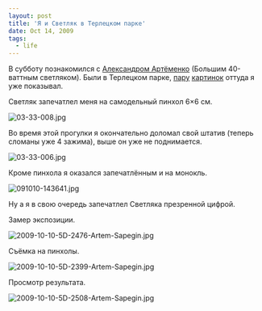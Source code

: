 ```yaml
---
layout: post
title: 'Я и Светляк в Терлецком парке'
date: Oct 14, 2009
tags:
  - life
---
```


В субботу познакомился с [Александром Артёменко](http://svetlyak.ru/ "Блог Большого 40-ваттного светляка") (Большим 40-ваттным светляком). Были в Терлецком парке, [пару](http://birdwatcher.ru/blog/3941/ "Пруд") [картинок](http://birdwatcher.ru/blog/3945/ "Собачка с бревном") оттуда я уже показывал.

Светляк запечатлел меня на самодельный пинхол 6×6 см.

![03-33-008.jpg](upload://03-33-008.jpg)

<!--more-->

Во время этой прогулки я окончательно доломал свой штатив (теперь сломаны уже 4 зажима), выше он уже не поднимается.

![03-33-006.jpg](upload://03-33-006.jpg)

Кроме пинхола я оказался запечатлённым и на монокль.

![091010-143641.jpg](upload://091010-143641.jpg)

Ну а я в свою очередь запечатлел Светляка презренной цифрой.

Замер экспозиции.

![2009-10-10-5D-2476-Artem-Sapegin.jpg](upload://2009-10-10-5D-2476-Artem-Sapegin.jpg)

Съёмка на пинхолы.

![2009-10-10-5D-2399-Artem-Sapegin.jpg](upload://2009-10-10-5D-2399-Artem-Sapegin.jpg)

Просмотр результата.

![2009-10-10-5D-2508-Artem-Sapegin.jpg](upload://2009-10-10-5D-2508-Artem-Sapegin.jpg)
